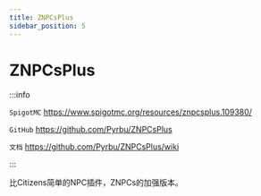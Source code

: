```yaml
---
title: ZNPCsPlus
sidebar_position: 5
---
```


# ZNPCsPlus

:::info

`SpigotMC` https://www.spigotmc.org/resources/znpcsplus.109380/

`GitHub` https://github.com/Pyrbu/ZNPCsPlus

`文档` https://github.com/Pyrbu/ZNPCsPlus/wiki

:::

比Citizens简单的NPC插件，ZNPCs的加强版本。
